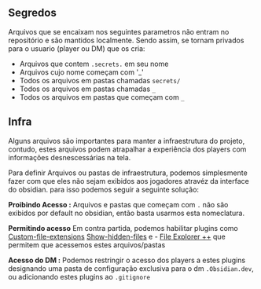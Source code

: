 ## Segredos
Arquivos que se encaixam nos seguintes parametros não entram no repositório e são mantidos localmente. Sendo assim, se tornam privados para o usuario (player ou DM) que os cria:
- Arquivos que contem `.secrets.` em seu nome
- Arquivos cujo nome começam com '_'
- Todos os arquivos em pastas chamadas `secrets/`
- Todos os arquivos em pastas chamadas `_`
- Todos os arquivos em pastas que começam com `_`

## Infra
Alguns arquivos são importantes para manter a infraestrutura do projeto, contudo, estes arquivos podem atrapalhar a experiência dos players com informações desnescessárias na tela. 

Para definir Arquivos ou pastas de infraestrutura, podemos simplesmente fazer com que eles não sejam exibidos aos jogadores atravéz da interface do obsidian. para isso podemos seguir a seguinte solução:

**Proibindo Acesso :**
Arquivos e pastas que começam com `.` não são exibidos por default no obsidian, então basta usarmos esta nomeclatura.

**Permitindo acesso**
Em contra partida, podemos habilitar plugins como [Custom-file-extensions](https://github.com/MeepTech/obsidian-custom-file-extensions-plugin) [Show-hidden-files](https://github.com/polyipseity/obsidian-show-hidden-files) e - [File Explorer ++](https://github.com/kelszo/obsidian-file-explorer-plus)  que permitem que acessemos estes arquivos/pastas

**Acesso do DM :**
Podemos restringir o acesso dos players a estes plugins designando uma pasta de configuração exclusiva para o dm `.Obsidian.dev`, ou  adicionando estes plugins ao `.gitignore`
